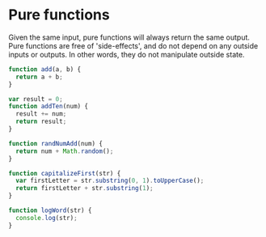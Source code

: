 # Pure functions

Given the same input, pure functions will always return the same output.
Pure functions are free of 'side-effects', and do not depend on any outside inputs or outputs. In other words, they do not manipulate outside state.

```js
function add(a, b) {
  return a + b;
}

var result = 0;
function addTen(num) {
  result += num;
  return result;
}

function randNumAdd(num) {
  return num + Math.random();
}

function capitalizeFirst(str) {
  var firstLetter = str.substring(0, 1).toUpperCase();
  return firstLetter + str.substring(1);
}

function logWord(str) {
  console.log(str);
}
```
